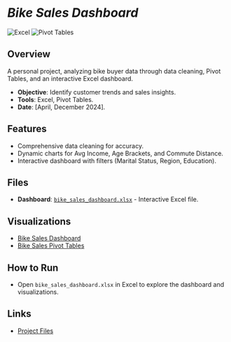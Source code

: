 # *Bike Sales Dashboard*

![Excel](https://img.shields.io/badge/Excel-2019-217346?style=flat&logo=microsoft-excel&logoColor=white)
![Pivot Tables](https://img.shields.io/badge/Pivot%20Tables-2023-4472C4?style=flat)

## Overview
A personal project, analyzing bike buyer data through data cleaning, Pivot Tables, and an interactive Excel dashboard.

- **Objective**: Identify customer trends and sales insights.
- **Tools**: Excel, Pivot Tables.
- **Date**: [April, December 2024].

## Features
- Comprehensive data cleaning for accuracy.
- Dynamic charts for Avg Income, Age Brackets, and Commute Distance.
- Interactive dashboard with filters (Marital Status, Region, Education).

## Files
- **Dashboard**: [`bike_sales_dashboard.xlsx`](data/bike_sales_dashboard.xlsx) - Interactive Excel file.

## Visualizations
- [Bike Sales Dashboard](visualizations/Bike_Sales_Dashboard_screenshot.png)
- [Bike Sales Pivot Tables](visualizations/Bike_Sales_Pivot_screenshot.png)

## How to Run
- Open `bike_sales_dashboard.xlsx` in Excel to explore the dashboard and visualizations.

## Links
- [Project Files](https://github.com/SvalentinoB/PortProjects/tree/main/projects/bike_sales)

